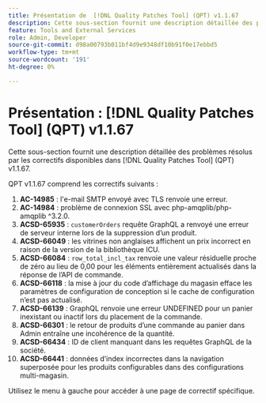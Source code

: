 ```yaml
---
title: Présentation de  [!DNL Quality Patches Tool] (QPT) v1.1.67
description: Cette sous-section fournit une description détaillée des problèmes résolus par les correctifs disponibles dans  [!DNL Quality Patches Tool] (QPT) v1.1.67.
feature: Tools and External Services
role: Admin, Developer
source-git-commit: d98a00793b011bf4d9e9348df10b91f0e17ebbd5
workflow-type: tm+mt
source-wordcount: '191'
ht-degree: 0%

---
```


# Présentation : [!DNL Quality Patches Tool] (QPT) v1.1.67

Cette sous-section fournit une description détaillée des problèmes résolus par les correctifs disponibles dans [!DNL Quality Patches Tool] (QPT) v1.1.67.

QPT v1.1.67 comprend les correctifs suivants :
1. **AC-14985** : l&#39;e-mail SMTP envoyé avec TLS renvoie une erreur.
1. **AC-14984** : problème de connexion SSL avec php-amqplib/php-amqplib ^3.2.0.
1. **ACSD-65935** : `customerOrders` requête GraphQL a renvoyé une erreur de serveur interne lors de la suppression d’un produit.
1. **ACSD-66049** : les vitrines non anglaises affichent un prix incorrect en raison de la version de la bibliothèque ICU.
1. **ACSD-66084** : `row_total_incl_tax` renvoie une valeur résiduelle proche de zéro au lieu de 0,00 pour les éléments entièrement actualisés dans la réponse de l’API de commande.
1. **ACSD-66118** : la mise à jour du code d’affichage du magasin efface les paramètres de configuration de conception si le cache de configuration n’est pas actualisé.
1. **ACSD-66139** : GraphQL renvoie une erreur UNDEFINED pour un panier inexistant ou inactif lors du placement de la commande.
1. **ACSD-66301** : le retour de produits d’une commande au panier dans Admin entraîne une incohérence de la quantité.
1. **ACSD-66434** : ID de client manquant dans les requêtes GraphQL de la société.
1. **ACSD-66441** : données d’index incorrectes dans la navigation superposée pour les produits configurables dans des configurations multi-magasin.

Utilisez le menu à gauche pour accéder à une page de correctif spécifique.

